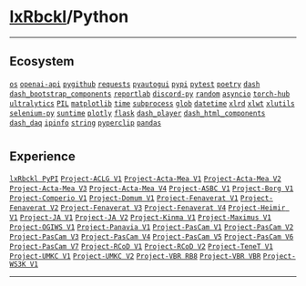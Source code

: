 # [lxRbckl](https://github.com/lxRbckl/lxRbckl/tree/main)/Python

---
## Ecosystem
[`os`](https://github.com/lxRbckl/lxRbckl/tree/main/Python/os/README.md) [`openai-api`](https://github.com/lxRbckl/lxRbckl/tree/main/Python/openai-api/README.md) [`pygithub`](https://github.com/lxRbckl/lxRbckl/tree/main/Python/pygithub/README.md) [`requests`](https://github.com/lxRbckl/lxRbckl/tree/main/Python/requests/README.md) [`pyautogui`](https://github.com/lxRbckl/lxRbckl/tree/main/Python/pyautogui/README.md) [`pypi`](https://github.com/lxRbckl/lxRbckl/tree/main/Python/pypi/README.md) [`pytest`](https://github.com/lxRbckl/lxRbckl/tree/main/Python/pytest/README.md) [`poetry`](https://github.com/lxRbckl/lxRbckl/tree/main/Python/poetry/README.md) [`dash`](https://github.com/lxRbckl/lxRbckl/tree/main/Python/dash/README.md) [`dash_bootstrap_components`](https://github.com/lxRbckl/lxRbckl/tree/main/Python/dash_bootstrap_components/README.md) [`reportlab`](https://github.com/lxRbckl/lxRbckl/tree/main/Python/reportlab/README.md) [`discord-py`](https://github.com/lxRbckl/lxRbckl/tree/main/Python/discord-py/README.md) [`random`](https://github.com/lxRbckl/lxRbckl/tree/main/Python/random/README.md) [`asyncio`](https://github.com/lxRbckl/lxRbckl/tree/main/Python/asyncio/README.md) [`torch-hub`](https://github.com/lxRbckl/lxRbckl/tree/main/Python/torch-hub/README.md) [`ultralytics`](https://github.com/lxRbckl/lxRbckl/tree/main/Python/ultralytics/README.md) [`PIL`](https://github.com/lxRbckl/lxRbckl/tree/main/Python/PIL/README.md) [`matplotlib`](https://github.com/lxRbckl/lxRbckl/tree/main/Python/matplotlib/README.md) [`time`](https://github.com/lxRbckl/lxRbckl/tree/main/Python/time/README.md) [`subprocess`](https://github.com/lxRbckl/lxRbckl/tree/main/Python/subprocess/README.md) [`glob`](https://github.com/lxRbckl/lxRbckl/tree/main/Python/glob/README.md) [`datetime`](https://github.com/lxRbckl/lxRbckl/tree/main/Python/datetime/README.md) [`xlrd`](https://github.com/lxRbckl/lxRbckl/tree/main/Python/xlrd/README.md) [`xlwt`](https://github.com/lxRbckl/lxRbckl/tree/main/Python/xlwt/README.md) [`xlutils`](https://github.com/lxRbckl/lxRbckl/tree/main/Python/xlutils/README.md) [`selenium-py`](https://github.com/lxRbckl/lxRbckl/tree/main/Python/selenium-py/README.md) [`suntime`](https://github.com/lxRbckl/lxRbckl/tree/main/Python/suntime/README.md) [`plotly`](https://github.com/lxRbckl/lxRbckl/tree/main/Python/plotly/README.md) [`flask`](https://github.com/lxRbckl/lxRbckl/tree/main/Python/flask/README.md) [`dash_player`](https://github.com/lxRbckl/lxRbckl/tree/main/Python/dash_player/README.md) [`dash_html_components`](https://github.com/lxRbckl/lxRbckl/tree/main/Python/dash_html_components/README.md) [`dash_daq`](https://github.com/lxRbckl/lxRbckl/tree/main/Python/dash_daq/README.md) [`ipinfo`](https://github.com/lxRbckl/lxRbckl/tree/main/Python/ipinfo/README.md) [`string`](https://github.com/lxRbckl/lxRbckl/tree/main/Python/string/README.md) [`pyperclip`](https://github.com/lxRbckl/lxRbckl/tree/main/Python/pyperclip/README.md) [`pandas`](https://github.com/lxRbckl/lxRbckl/tree/main/Python/pandas/README.md)

# 

## Experience
[`lxRbckl PyPI`](https://github.com/lxRbckl/lxRbckl/blob/PyPI/README.md) [`Project-ACLG V1`](https://github.com/lxRbckl/Project-ACLG/blob/V1/README.md) [`Project-Acta-Mea V1`](https://github.com/lxRbckl/Project-Acta-Mea/blob/V1/README.md) [`Project-Acta-Mea V2`](https://github.com/lxRbckl/Project-Acta-Mea/blob/V2/README.md) [`Project-Acta-Mea V3`](https://github.com/lxRbckl/Project-Acta-Mea/blob/V3/README.md) [`Project-Acta-Mea V4`](https://github.com/lxRbckl/Project-Acta-Mea/blob/V4/README.md) [`Project-ASBC V1`](https://github.com/lxRbckl/Project-ASBC/blob/V1/README.md) [`Project-Borg V1`](https://github.com/lxRbckl/Project-Borg/blob/V1/README.md) [`Project-Comperio V1`](https://github.com/lxRbckl/Project-Comperio/blob/V1/README.md) [`Project-Domum V1`](https://github.com/lxRbckl/Project-Domum/blob/V1/README.md) [`Project-Fenaverat V1`](https://github.com/lxRbckl/Project-Fenaverat/blob/V1/README.md) [`Project-Fenaverat V2`](https://github.com/lxRbckl/Project-Fenaverat/blob/V2/README.md) [`Project-Fenaverat V3`](https://github.com/lxRbckl/Project-Fenaverat/blob/V3/README.md) [`Project-Fenaverat V4`](https://github.com/lxRbckl/Project-Fenaverat/blob/V4/README.md) [`Project-Heimir V1`](https://github.com/lxRbckl/Project-Heimir/blob/V1/README.md) [`Project-JA V1`](https://github.com/lxRbckl/Project-JA/blob/V1/README.md) [`Project-JA V2`](https://github.com/lxRbckl/Project-JA/blob/V2/README.md) [`Project-Kinma V1`](https://github.com/lxRbckl/Project-Kinma/blob/V1/README.md) [`Project-Maximus V1`](https://github.com/lxRbckl/Project-Maximus/blob/V1/README.md) [`Project-OGIWS V1`](https://github.com/lxRbckl/Project-OGIWS/blob/V1/README.md) [`Project-Panavia V1`](https://github.com/lxRbckl/Project-Panavia/blob/V1/README.md) [`Project-PasCam V1`](https://github.com/lxRbckl/Project-PasCam/blob/V1/README.md) [`Project-PasCam V2`](https://github.com/lxRbckl/Project-PasCam/blob/V2/README.md) [`Project-PasCam V3`](https://github.com/lxRbckl/Project-PasCam/blob/V3/README.md) [`Project-PasCam V4`](https://github.com/lxRbckl/Project-PasCam/blob/V4/README.md) [`Project-PasCam V5`](https://github.com/lxRbckl/Project-PasCam/blob/V5/README.md) [`Project-PasCam V6`](https://github.com/lxRbckl/Project-PasCam/blob/V6/README.md) [`Project-PasCam V7`](https://github.com/lxRbckl/Project-PasCam/blob/V7/README.md) [`Project-RCoD V1`](https://github.com/lxRbckl/Project-RCoD/blob/V1/README.md) [`Project-RCoD V2`](https://github.com/lxRbckl/Project-RCoD/blob/V2/README.md) [`Project-TeneT V1`](https://github.com/lxRbckl/Project-TeneT/blob/V1/README.md) [`Project-UMKC V1`](https://github.com/lxRbckl/Project-UMKC/blob/V1/README.md) [`Project-UMKC V2`](https://github.com/lxRbckl/Project-UMKC/blob/V2/README.md) [`Project-VBR RB8`](https://github.com/lxRbckl/Project-VBR/blob/RB8/README.md) [`Project-VBR VBR`](https://github.com/lxRbckl/Project-VBR/blob/VBR/README.md) [`Project-WS3K V1`](https://github.com/lxRbckl/Project-WS3K/blob/V1/README.md)

---
